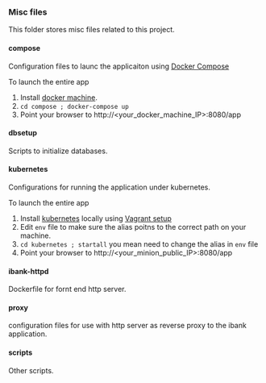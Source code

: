 ### Misc files

This folder stores misc files related to this project. 

#### compose
Configuration files to launc the applicaiton using [Docker Compose]()

To launch the entire app

1. Install [docker machine](https://www.docker.com/docker-machine).
2. ``` cd compose ; docker-compose up ```
3. Point your browser to http://<your_docker_machine_IP>:8080/app

#### dbsetup
Scripts to initialize databases.

#### kubernetes
Configurations for running the application under kubernetes. 

To launch the entire app

1. Install [kubernetes](https://kubernetes.io) locally using [Vagrant setup](http://kubernetes.io/v1.1/docs/getting-started-guides/vagrant.html)
2. Edit ```env``` file to make sure the alias poitns to the correct path on your machine.
3. ``` cd kubernetes ; startall ```  you mean need to change the alias in ```env``` file 
4. Point your browser to http://<your_minion_public_IP>:8080/app

#### ibank-httpd
Dockerfile for fornt end http server.

#### proxy
configuration files for use with http server as reverse proxy to the ibank application.

#### scripts
Other scripts.

